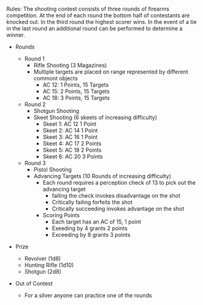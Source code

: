 Rules:
The shooting contest consists of three rounds of firearms competition. At the end of each round the bottom half of contestants are knocked out. In the third round the highest scorer wins. In the event of a tie in the last round an additional round can be performed to determine a winner. 

- Rounds
	- Round 1
		- Rifle Shooting (3 Magazines)
		- Multiple targets are placed on range represented by different commont objects
			- AC 12: 1 Points, 15 Targets
			- AC 15: 2 Points, 15 Targets
			- AC 18: 3 Points, 15 Targets
	- Round 2
		- Shotgun Shooting
		- Skeet Shooting (6 skeets of increasing difficulty)
			- Skeet 1: AC 12 1 Point
			- Skeet 2: AC 14 1 Point
			- Skeet 3: AC 16 1 Point
			- Skeet 4: AC 17 2 Points
			- Skeet 5: AC 18 2 Points
			- Skeet 6: AC 20 3 Points
	- Round 3
		- Pistol Shooting
		- Advancing Targets (10 Rounds of increasing difficulty)
			- Each round requires a perception check of 13 to pick out the advancing target
				- failing the check invokes disadvantage on the shot
				- Critically failing forfeits the shot
				- Critically succeeding invokes advantage on the shot
			- Scoring Points
				- Each target has an AC of 15, 1 point
				- Exeeding by 4 grants 2 points
				- Exceeding by 8 grants 3 points

- Prize
	- Revolver (1d8)
	- Hunting Rifle (1d10)
	- Shotgun (2d8)

- Out of Contest
	- For a silver anyone can practice one of the rounds